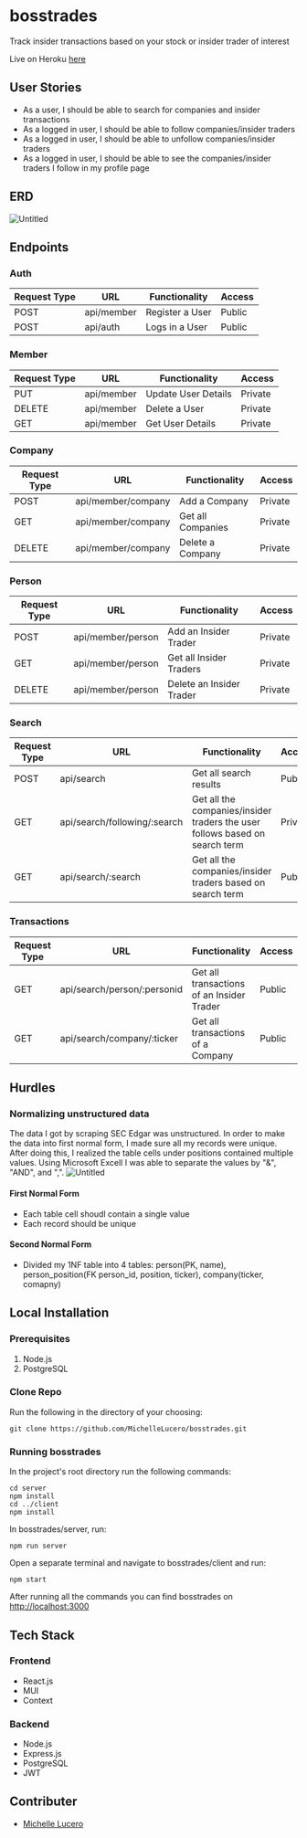 # bosstrades
Track insider transactions based on your stock or insider trader of interest

Live on Heroku [here](http://bosstrades.herokuapp.com/)
## User Stories
- As a user, I should be able to search for companies and insider transactions
- As a logged in user, I should be able to follow companies/insider traders
- As a logged in user, I should be able to unfollow companies/insider traders
- As a logged in user, I should be able to see the companies/insider traders I follow in my profile page

## ERD
![Untitled](https://i.imgur.com/tPyl6w6.png)

## Endpoints
### Auth
| Request Type | URL          | Functionality   | Access |
| ------------ | ------------ | --------------- | ------ |
| POST         | api/member   | Register a User | Public |
| POST         | api/auth     | Logs in a User  | Public |

### Member
| Request Type | URL          | Functionality       | Access  |
| ------------ | ------------ | ------------------- | ------- |
| PUT          | api/member   | Update User Details | Private |
| DELETE       | api/member   | Delete a User       | Private |
| GET          | api/member   | Get User Details    | Private |

### Company
| Request Type | URL                  | Functionality     | Access  |
| ------------ | -------------------- | ----------------- | ------- |
| POST         | api/member/company   | Add a Company     | Private |
| GET          | api/member/company   | Get all Companies | Private |
| DELETE       | api/member/company   | Delete a Company  | Private |

### Person
| Request Type | URL                 | Functionality            | Access  |
| ------------ | ------------------- | ------------------------ | ------- |
| POST         | api/member/person   | Add an Insider Trader    | Private |
| GET          | api/member/person   | Get all Insider Traders  | Private |
| DELETE       | api/member/person   | Delete an Insider Trader | Private |


### Search
| Request Type | URL                          | Functionality                                                               | Access  |
| ------------ | ---------------------------- | --------------------------------------------------------------------------- | ------- |
| POST         | api/search                   | Get all search results                                                      | Public  |
| GET          | api/search/following/:search | Get all the companies/insider traders the user follows based on search term | Private |
| GET          | api/search/:search           | Get all the companies/insider traders based on search term                  | Public  |

### Transactions
| Request Type | URL                          | Functionality                              | Access |
| ------------ | ---------------------------- | ------------------------------------------ | ------ |
| GET          | api/search/person/:personid  | Get all transactions of an Insider Trader  | Public |
| GET          | api/search/company/:ticker   | Get all transactions of a Company          | Public |

## Hurdles
### Normalizing unstructured data
The data I got by scraping SEC Edgar was unstructured. In order to make the data into first normal form, I made sure all my records were unique. After doing this, I realized the table cells under positions contained multiple values. Using Microsoft Excell I was able to separate the values by "&", "AND", and ",". 
![Untitled](https://i.imgur.com/z6V4pu1.png)

#### First Normal Form
- Each table cell shoudl contain a single value
- Each record should be unique
#### Second Normal Form
- Divided my 1NF table into 4 tables: person(PK, name), person_position(FK person_id, position, ticker), company(ticker, comapny)

## Local Installation
### Prerequisites
1. Node.js
2. PostgreSQL

### Clone Repo
Run the following in the directory of your choosing:
```
git clone https://github.com/MichelleLucero/bosstrades.git
```

### Running bosstrades
In the project's root directory run the following commands:
```
cd server 
npm install
cd ../client
npm install
```
In bosstrades/server, run:
```
npm run server
```
Open a separate terminal and navigate to bosstrades/client and run:
```
npm start
```
After running all the commands you can find bosstrades on [http://localhost:3000](http://localhost:3000)

## Tech Stack
### Frontend
- React.js
- MUI
- Context
### Backend
- Node.js
- Express.js
- PostgreSQL
- JWT

## Contributer
- [Michelle Lucero](https://github.com/MichelleLucero)
